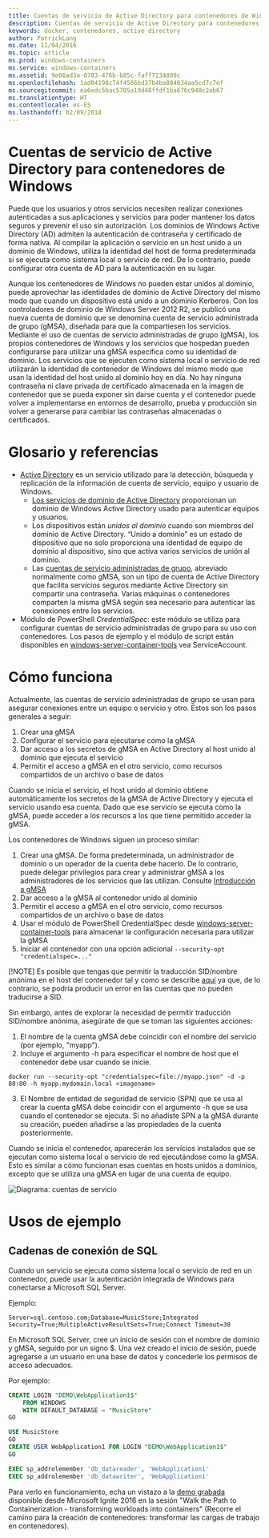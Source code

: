 ```yaml
---
title: Cuentas de servicio de Active Directory para contenedores de Windows
description: Cuentas de servicio de Active Directory para contenedores de Windows
keywords: docker, contenedores, active directory
author: PatrickLang
ms.date: 11/04/2016
ms.topic: article
ms.prod: windows-containers
ms.service: windows-containers
ms.assetid: 9e06ad3a-0783-476b-b85c-faff7234809c
ms.openlocfilehash: 1ad04198c74f4566bd37b4ba884034aa5cd7c7ef
ms.sourcegitcommit: ea6edc5bac5705a19d48ffdf1ba676c940c2eb67
ms.translationtype: HT
ms.contentlocale: es-ES
ms.lasthandoff: 02/09/2018
---
```

# <a name="active-directory-service-accounts-for-windows-containers"></a>Cuentas de servicio de Active Directory para contenedores de Windows

Puede que los usuarios y otros servicios necesiten realizar conexiones autenticadas a sus aplicaciones y servicios para poder mantener los datos seguros y prevenir el uso sin autorización. Los dominios de Windows Active Directory (AD) admiten la autenticación de contraseña y certificado de forma nativa. Al compilar la aplicación o servicio en un host unido a un dominio de Windows, utiliza la identidad del host de forma predeterminada si se ejecuta como sistema local o servicio de red. De lo contrario, puede configurar otra cuenta de AD para la autenticación en su lugar.

Aunque los contenedores de Windows no pueden estar unidos al dominio, puede aprovechar las identidades de dominio de Active Directory del mismo modo que cuando un dispositivo está unido a un dominio Kerberos. Con los controladores de dominio de Windows Server 2012 R2, se publicó una nueva cuenta de dominio que se denomina cuenta de servicio administrada de grupo (gMSA), diseñada para que la compartiesen los servicios. Mediante el uso de cuentas de servicio administradas de grupo (gMSA), los propios contenedores de Windows y los servicios que hospedan pueden configurarse para utilizar una gMSA específica como su identidad de dominio. Los servicios que se ejecuten como sistema local o servicio de red utilizarán la identidad de contenedor de Windows del mismo modo que usan la identidad del host unido al dominio hoy en día. No hay ninguna contraseña ni clave privada de certificado almacenada en la imagen de contenedor que se pueda exponer sin darse cuenta y el contenedor puede volver a implementarse en entornos de desarrollo, prueba y producción sin volver a generarse para cambiar las contraseñas almacenadas o certificados. 


# <a name="glossary--references"></a>Glosario y referencias
- [Active Directory](http://social.technet.microsoft.com/wiki/contents/articles/1026.active-directory-services-overview.aspx) es un servicio utilizado para la detección, búsqueda y replicación de la información de cuenta de servicio, equipo y usuario de Windows. 
  - [Los servicios de dominio de Active Directory](https://technet.microsoft.com/en-us/library/dd448614.aspx) proporcionan un dominio de Windows Active Directory usado para autenticar equipos y usuarios. 
  - Los dispositivos están _unidos al dominio_ cuando son miembros del dominio de Active Directory. “Unido a dominio” es un estado de dispositivo que no solo proporciona una identidad de equipo de dominio al dispositivo, sino que activa varios servicios de unión al dominio.
  - Las [cuentas de servicio administradas de grupo](https://technet.microsoft.com/en-us/library/jj128431(v=ws.11).aspx), abreviado normalmente como gMSA, son un tipo de cuenta de Active Directory que facilita servicios seguros mediante Active Directory sin compartir una contraseña. Varias máquinas o contenedores comparten la misma gMSA según sea necesario para autenticar las conexiones entre los servicios.
- Módulo de PowerShell _CredentialSpec_: este módulo se utiliza para configurar cuentas de servicio administradas de grupo para su uso con contenedores. Los pasos de ejemplo y el módulo de script están disponibles en [windows-server-container-tools](https://github.com/Microsoft/Virtualization-Documentation/tree/live/windows-server-container-tools) vea ServiceAccount.

# <a name="how-it-works"></a>Cómo funciona

Actualmente, las cuentas de servicio administradas de grupo se usan para asegurar conexiones entre un equipo o servicio y otro. Estos son los pasos generales a seguir:

1. Crear una gMSA
2. Configurar el servicio para ejecutarse como la gMSA
3. Dar acceso a los secretos de gMSA en Active Directory al host unido al dominio que ejecuta el servicio
4. Permitir el acceso a gMSA en el otro servicio, como recursos compartidos de un archivo o base de datos

Cuando se inicia el servicio, el host unido al dominio obtiene automáticamente los secretos de la gMSA de Active Directory y ejecuta el servicio usando esa cuenta. Dado que ese servicio se ejecuta como la gMSA, puede acceder a los recursos a los que tiene permitido acceder la gMSA.

Los contenedores de Windows siguen un proceso similar:

1. Crear una gMSA. De forma predeterminada, un administrador de dominio o un operador de la cuenta debe hacerlo. De lo contrario, puede delegar privilegios para crear y administrar gMSA a los administradores de los servicios que las utilizan. Consulte [Introducción a gMSA](https://technet.microsoft.com/en-us/library/jj128431(v=ws.11).aspx)
2. Dar acceso a la gMSA al contenedor unido al dominio
3. Permitir el acceso a gMSA en el otro servicio, como recursos compartidos de un archivo o base de datos
4. Usar el módulo de PowerShell CredentialSpec desde [windows-server-container-tools](https://github.com/Microsoft/Virtualization-Documentation/tree/live/windows-server-container-tools) para almacenar la configuración necesaria para utilizar la gMSA
5. Iniciar el contenedor con una opción adicional `--security-opt "credentialspec=..."`

[!NOTE]
Es posible que tengas que permitir la traducción SID/nombre anónima en el host del contenedor tal y como se describe [aquí](https://docs.microsoft.com/en-us/windows/device-security/security-policy-settings/network-access-allow-anonymous-sidname-translation) ya que, de lo contrario, se podría producir un error en las cuentas que no pueden traducirse a SID.

Sin embargo, antes de explorar la necesidad de permitir traducción SID/nombre anónima, asegúrate de que se toman las siguientes acciones:

1. El nombre de la cuenta gMSA debe coincidir con el nombre del servicio (por ejemplo, "myapp").
2. Incluye el argumento -h para especificar el nombre de host que el contenedor debe usar cuando se inicie. 
```
docker run --security-opt "credentialspec=file://myapp.json" -d -p 80:80 -h myapp.mydomain.local <imagename>
```
3. El Nombre de entidad de seguridad de servicio (SPN) que se usa al crear la cuenta gMSA debe coincidir con el argumento -h que se usa cuando el contenedor se ejecuta. Si no añadiste SPN a la gMSA durante su creación, pueden añadirse a las propiedades de la cuenta posteriormente.

Cuando se inicia el contenedor, aparecerán los servicios instalados que se ejecutan como sistema local o servicio de red ejecutándose como la gMSA. Esto es similar a cómo funcionan esas cuentas en hosts unidos a dominios, excepto que se utiliza una gMSA en lugar de una cuenta de equipo. 

![Diagrama: cuentas de servicio](media/serviceaccount_diagram.png)


# <a name="example-uses"></a>Usos de ejemplo


## <a name="sql-connection-strings"></a>Cadenas de conexión de SQL
Cuando un servicio se ejecuta como sistema local o servicio de red en un contenedor, puede usar la autenticación integrada de Windows para conectarse a Microsoft SQL Server.

Ejemplo:

```
Server=sql.contoso.com;Database=MusicStore;Integrated Security=True;MultipleActiveResultSets=True;Connect Timeout=30
```

En Microsoft SQL Server, cree un inicio de sesión con el nombre de dominio y gMSA, seguido por un signo $. Una vez creado el inicio de sesión, puede agregarse a un usuario en una base de datos y concederle los permisos de acceso adecuados.

Por ejemplo: 

```sql
CREATE LOGIN "DEMO\WebApplication1$"
    FROM WINDOWS
    WITH DEFAULT_DATABASE = "MusicStore"
GO

USE MusicStore
GO
CREATE USER WebApplication1 FOR LOGIN "DEMO\WebApplication1$"
GO

EXEC sp_addrolemember 'db_datareader', 'WebApplication1'
EXEC sp_addrolemember 'db_datawriter', 'WebApplication1'
```

Para verlo en funcionamiento, echa un vistazo a la [demo grabada](https://youtu.be/cZHPz80I-3s?t=2672) disponible desde Microsoft Ignite 2016 en la sesión "Walk the Path to Containerization - transforming workloads into containers" (Recorre el camino para la creación de contenedores: transformar las cargas de trabajo en contenedores).
